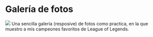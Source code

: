 # Galería de fotos
<img src="https://i.ibb.co/T0D71Rv/Fondo-Pantalla.jpg">
Una sencilla galería (resposive) de fotos como practica, en la que muestro a mis campeones favoritos de League of Legends.
